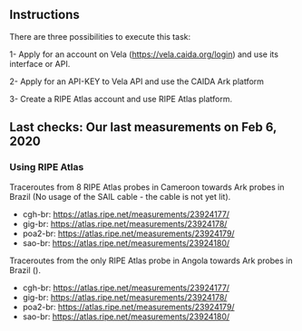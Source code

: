 
## Instructions

There are three possibilities to execute this task:

1- Apply for an account on Vela (https://vela.caida.org/login) and use its interface or API.

2- Apply for an API-KEY to Vela API and use the CAIDA Ark platform

3- Create a RIPE Atlas account and use RIPE Atlas platform.


## Last checks: Our last measurements on Feb 6, 2020

### Using RIPE Atlas

Traceroutes from 8  RIPE Atlas probes in Cameroon towards Ark probes in Brazil (No usage of the SAIL cable - the cable is not yet lit). 
* cgh-br: https://atlas.ripe.net/measurements/23924177/
* gig-br: https://atlas.ripe.net/measurements/23924178/
* poa2-br: https://atlas.ripe.net/measurements/23924179/
* sao-br: https://atlas.ripe.net/measurements/23924180/

Traceroutes from the only RIPE Atlas probe in Angola towards Ark probes in Brazil (). 
* cgh-br: https://atlas.ripe.net/measurements/23924177/
* gig-br: https://atlas.ripe.net/measurements/23924178/
* poa2-br: https://atlas.ripe.net/measurements/23924179/
* sao-br: https://atlas.ripe.net/measurements/23924180/



